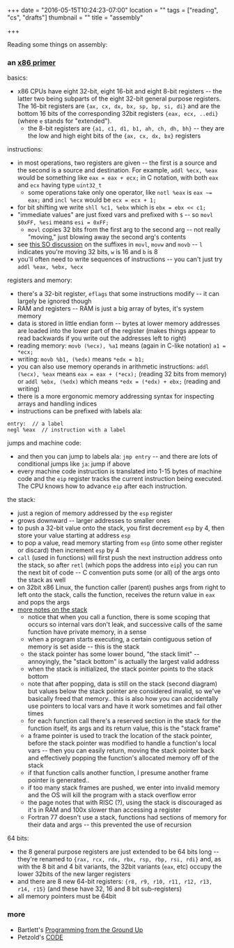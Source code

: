 +++
date = "2016-05-15T10:24:23-07:00"
location = ""
tags = ["reading", "cs", "drafts"]
thumbnail = ""
title = "assembly"

+++

Reading some things on assembly:

<!--more-->

### an [x86 primer](https://www.nayuki.io/page/a-fundamental-introduction-to-x86-assembly-programming)

basics:

* x86 CPUs have eight 32-bit, eight 16-bit and eight 8-bit registers --
the latter two being subparts of the eight 32-bit general purpose registers.
The 16-bit registers are `{ax, cx, dx, bx, sp, bp, si, di}` and are the bottom 16 bits
of the corresponding 32bit registers `{eax, ecx, ..edi}` (where `e` stands for "extended").
  * the 8-bit registers are `{a1, c1, d1, b1, ah, ch, dh, bh}` --
  they are the low and high eight bits of the `{ax, cx, dx, bx}` registers

instructions:

* in most operations, two registers are given --
the first is a source and the second is a source and destination.
For example, `addl %ecx, %eax` would be something like `eax = eax + ecx;` in C notation,
with both `eax` and `ecx` having type `uint32_t`
  * some operations take only one operator, like `notl %eax` is `eax ~= eax;`
  and `incl %ecx` would be `ecx = ecx + 1;`
* for bit shifting we write `shll %c1, %ebx` which is `ebx = ebx << c1;`
* "immediate values" are just fixed vars and prefixed with `$` --
so `movl $0xFF, %esi` means `esi = 0xFF;`
  * `movl` copies 32 bits from the first arg to the second arg --
  not really "moving," just blowing away the second arg's contents
* see [this SO discussion](http://stackoverflow.com/questions/20247944)
on the suffixes in `movl`, `movw` and `movb` -- `l` indicates you're moving 32 bits,
`w` is 16 and `b` is 8
* you'll often need to write sequences of instructions -- you can't just try `addl %eax, %ebx, %ecx`

registers and memory:

* there's a 32-bit register, `eflags` that some instructions modify --
it can largely be ignored though
* RAM and registers -- RAM is just a big array of bytes, it's system memory
* data is stored in little endian form --
bytes at lower memory addresses are loaded into the lower part of the register
(makes things appear to read backwards if you write out the addresses left to right)
* reading memory: `movb (%ecx), %a1` means (again in C-like notation) `a1 = *ecx;`
* writing: `movb %b1, (%edx)` means `*edx = b1;`
* you can also use memory operands in arithmetic instructions:
`addl (%ecx), %eax` means `eax = eax + (*ecx);` (reading 32 bits from memory)
or `addl %ebx, (%edx)` which means `*edx = (*edx) + ebx;` (reading and writing)
* there is a more ergonomic memory addressing syntax for inspecting arrays and handling indices
* instructions can be prefixed with labels ala:

```c-objdump
entry:  // a label
negl %eax  // instruction with a label
```

jumps and machine code:

* and then you can jump to labels ala: `jmp entry` --
and there are lots of conditional jumps like `ja`: jump if above
* every machine code instruction is translated into 1-15 bytes of machine code
and the `eip` register tracks the current instruction being executed.
The CPU knows how to advance `eip` after each instruction.

the stack:

* just a region of memory addressed by the `esp` register
* grows downward -- larger addresses to smaller ones
* to push a 32-bit value onto the stack, you first decrement `esp` by 4,
then store your value starting at address `esp`
* to pop a value, read memory starting from `esp` (into some other register or discard)
then increment `esp` by 4
* `call` (used in functions) will first push the next instruction address onto the stack,
so after `retl` (which pops the address into `eip`) you can run the next bit of code --
C convention puts some (or all) of the args onto the stack as well
* on 32bit x86 Linux, the function caller (parent) pushes args from right to left onto the stack,
calls the function, receives the return value in `eax` and pops the args
* [more notes on the stack](https://www.cs.umd.edu/class/sum2003/cmsc311/Notes/Mips/stack.html)
  * notice that when you call a function, there is some scoping that occurs
  so internal vars don't leak, and successive calls of the same function have private memory, in a sense
  * when a program starts executing,
  a certain contiguous setion of memory is set aside -- this is the stack
  * the stack pointer has some lower bound, "the stack limit" --
  annoyingly, the "stack bottom" is actually the largest valid address
  * when the stack is initialized, the stack pointer points to the stack bottom
  * note that after popping, data is still on the stack (second diagram)
  but values below the stack pointer are considered invalid,
  so we've basically freed that memory..
  this is also how you can accidentally use pointers to local vars and have it work sometimes
  and fail other times
  * for each function call there's a reserved section in the stack for the function itself,
  its args and its return value, this is the "stack frame"
  * a frame pointer is used to track the location of the stack pointer,
  before the stack pointer was modified to handle a function's local vars --
  then you can easily return, moving the stack pointer back
  and effectively popping the function's allocated memory off of the stack
  * if that function calls another function, I presume another frame pointer is generated..
  * if too many stack frames are pushed, we enter into invalid memory
  and the OS will kill the program with a stack overflow error
  * the page notes that with RISC (?), using the stack is discouraged
  as it's in RAM and 100x slower than accessing a register
  * Fortran 77 doesn't use a stack, functions had sections of memory for their data and args --
  this prevented the use of recursion

64 bits:

* the 8 general purpose registers are just extended to be 64 bits long --
they're renamed to `{rax, rcx, rdx, rbx, rsp, rbp, rsi, rdi}` and,
as with the 8 bit and 4 bit variants, the 32bit variants (`eax`, etc)
occupy the lower 32bits of the new larger registers
* and there are 8 new 64-bit registers: `{r8, r9, r10, r11, r12, r13, r14, r15}`
(and these have 32, 16 and 8 bit sub-registers)
* all memory pointers must be 64bit


### more
* Bartlett's [Programming from the Ground Up](http://nongnu.askapache.com//pgubook/ProgrammingGroundUp-1-0-booksize.pdf)
* Petzold's [CODE](https://bobcarp.files.wordpress.com/2014/07/code-charles-petzold.pdf)
